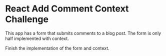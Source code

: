 # React Add Comment Context Challenge

This app has a form that submits comments to a blog post. The form is only half implemented with context.

Finish the implementation of the form and context.
